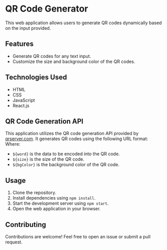 # QR Code Generator

This web application allows users to generate QR codes dynamically based on the input provided.

## Features

- Generate QR codes for any text input.
- Customize the size and background color of the QR codes.

## Technologies Used

- HTML
- CSS
- JavaScript
- React.js

## QR Code Generation API

This application utilizes the QR code generation API provided by [qrserver.com](http://api.qrserver.com/v1/create-qr-code/). It generates QR codes using the following URL format:
Where:
- `${word}` is the data to be encoded into the QR code.
- `${size}` is the size of the QR code.
- `${bgColor}` is the background color of the QR code.

## Usage

1. Clone the repository.
2. Install dependencies using `npm install`.
3. Start the development server using `npm start`.
4. Open the web application in your browser.

## Contributing

Contributions are welcome! Feel free to open an issue or submit a pull request.
